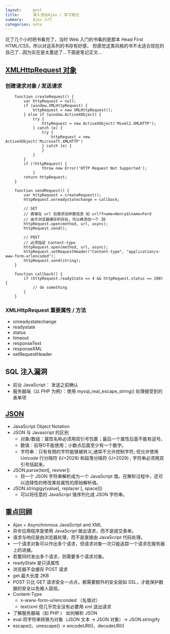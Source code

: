 ```yaml
---
layout:     post
title:      深入浅出Ajax / 学习笔记
summary:    Ajax 入门
categories: note
---
```


花了几个小时把书看完了，当时 Web 入门的书看的是那本 Head First HTML/CSS，所以对这系列的书存有好感， 但感觉这类风格的书不太适合现在的自己了...因为实在是太墨迹了...下面是笔记正文...

## [XMLHttpRequest 对象](https://developer.mozilla.org/en-US/docs/Web/API/XMLHttpRequest)

### 创建请求对象 / 发送请求
```
    function createRequest() {
        var httpRequest = null;
        if (window.XMLHttpRequest) {
            httpRequest = new XMLHttpRequest();
        } else if (window.ActiveXObject) {
            try {
                httpRequest = new ActiveXObject('Msxml2.XMLHTTP');
            } catch (e) {
                try {
                    httpRequest = new ActiveXObject('Microsoft.XMLHTTP')
                } catch (e) {
                }
            }
        }
        if (!httpRequest) {
                throw new Error('HTTP Request Not Supported');
            }
        return httpRequest;
    }

    function sendRequest() {
        var httpRequest = createRequest();
        httpRequest.onreadystatechange = callback;

        // GET
        // 直接在 url 后面添加参数信息 如 url?fname=Henry&lname=Ford
        // 由于浏览器缓存的存在，可以再添加一个 ID
        httpRequest.open(method, url, async);
        httpRequest.send();

        // POST
        // 必须指定 Content-type
        httpRequest.open(method, url, async);
        httpRequest.setRequestHeader("Content-type", "application/x-www-form-urlencoded");
        httpRequest.send(string);
    }

    function callback() {
        if (httpRequest.readyState == 4 && httpRequest.status == 200) {
            // do something
        }
    }
```

### XMLHttpRequest 重要属性 / 方法
- onreadystatechange
- readystate
- status
- timeout
- responseText
- responseXML
- setRequestHeader

## SQL 注入漏洞
- 前台 JavaScript： 发送之前确认
- 服务器端（以 PHP 为例）：使用 mysql_real_escape_string() 处理接受到的表单项

## [JSON](https://developer.mozilla.org/zh-CN/docs/Web/JavaScript/Reference/Global_Objects/JSON)
- JavaScript Object Notation
- JSON 与 Javascript 的区别
	- 对象/数组：属性名称必须用双引号包裹；最后一个属性后面不能有逗号。
	- 数值：前导0不能使用；小数点后面至少有一个数字。
	- 字符串：只有有限的字符能够被转义;通常不允许控制字符; 但允许使用Unicode 行分隔符 (U+2028) 和段落分隔符 (U+2029) ; 字符串必须用双引号括起来。
- JSON.parse(text[, reviver])
	- 将一个 JSON 字符串解析成为一个 JavaScript 值。在解析过程中，还可以选择性的修改某些属性的原始解析值。
- JSON.stringigy(value[, replacer [, space]])
	- 可以将任意的 JavaScript 值序列化成 JSON 字符串。

## 重点回顾

- Ajax = Asynchronous JavaScript and XML
- 异步应用程序是使用 JavaScript 做出请求，而不是提交表单。
- 请求与响应是由浏览器处理，而不是直接由 JavaScript 代码处理。
- 一个请求对象可以作出多个请求，但请求对象一次只能追踪一个请求在服务器上的进展。
- 若要同时发出多个请求，则需要多个请求对象。
- readyState 是只读属性
- 浏览器不会缓存 POST 请求
- get 最大长度 2KB
- POST 只比 GET 请求安全一点点，都需要额外的安全层如 SSL，才能保护数据的安全以免被人窥视。
- Content-Type 
	- x-www-form-urlenconded （名值对）
	- text/xml 但几乎完全没有必要用 xml 送出请求
- 了解服务器端（如 PHP ） 如何解析 JSON
- eval 将字符串转换为对象（JSON 文本 -> JSON 对象）-> JSON.stringify
- escape()、unescape() -> encodeURI()、decodeURI()






 





















